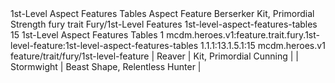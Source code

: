 <ability>
  <name>1st-Level Aspect Features Tables</name>
  <keywords>
    <keyword>Aspect</keyword>
  </keywords>
  <type>Feature</type>
  <distance>Berserker</distance>
  <target>Kit, Primordial Strength</target>
  <metadata>
    <class>fury</class>
    <feature_type>trait</feature_type>
    <file_dpath>Fury/1st-Level Features</file_dpath>
    <item_id>1st-level-aspect-features-tables</item_id>
    <item_index>15</item_index>
    <item_name>1st-Level Aspect Features Tables</item_name>
    <level>1</level>
    <scc>mcdm.heroes.v1:feature.trait.fury.1st-level-feature:1st-level-aspect-features-tables</scc>
    <scdc>1.1.1:13.1.5.1:15</scdc>
    <source>mcdm.heroes.v1</source>
    <type>feature/trait/fury/1st-level-feature</type>
  </metadata>
  <effects>
    <effect type="mundane">| Reaver     | Kit, Primordial Cunning        |
| Stormwight | Beast Shape, Relentless Hunter |</effect>
  </effects>
</ability>
